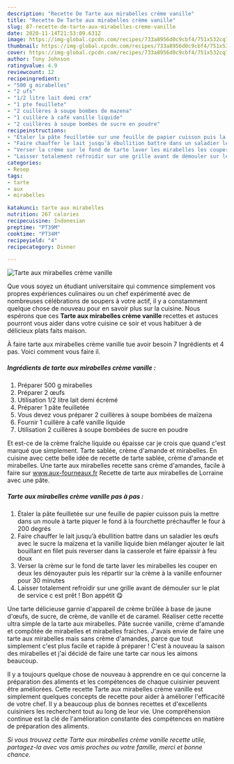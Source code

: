 ```yaml
---
description: "Recette De Tarte aux mirabelles crème vanille"
title: "Recette De Tarte aux mirabelles crème vanille"
slug: 87-recette-de-tarte-aux-mirabelles-creme-vanille
date: 2020-11-14T21:53:09.631Z
image: https://img-global.cpcdn.com/recipes/733a8956d0c9cbf4/751x532cq70/tarte-aux-mirabelles-creme-vanille-photo-principale-de-la-recette.jpg
thumbnail: https://img-global.cpcdn.com/recipes/733a8956d0c9cbf4/751x532cq70/tarte-aux-mirabelles-creme-vanille-photo-principale-de-la-recette.jpg
cover: https://img-global.cpcdn.com/recipes/733a8956d0c9cbf4/751x532cq70/tarte-aux-mirabelles-creme-vanille-photo-principale-de-la-recette.jpg
author: Tony Johnson
ratingvalue: 4.9
reviewcount: 12
recipeingredient:
- "500 g mirabelles"
- "2 ufs"
- "1/2 litre lait demi crm"
- "1 pte feuillete"
- "2 cuillères à soupe bombes de mazena"
- "1 cuillère à café vanille liquide"
- "2 cuillères à soupe bombes de sucre en poudre"
recipeinstructions:
- "Étaler la pâte feuilletée sur une feuille de papier cuisson puis la mettre dans un moule à tarte piquer le fond à la fourchette préchauffer le four à 200 degrés"
- "Faire chauffer le lait jusqu’à ébullition battre dans un saladier les œufs avec le sucre la maïzena et la vanille liquide bien mélanger ajouter le lait bouillant en filet puis reverser dans la casserole et faire épaissir à feu doux"
- "Verser la crème sur le fond de tarte laver les mirabelles les couper en deux les dénoyauter puis les répartir sur la crème à la vanille enfourner pour 30 minutes"
- "Laisser totalement refroidir sur une grille avant de démouler sur le plat de service c est prêt ! Bon appétit 😋"
categories:
- Resep
tags:
- tarte
- aux
- mirabelles

katakunci: tarte aux mirabelles 
nutrition: 267 calories
recipecuisine: Indonesian
preptime: "PT39M"
cooktime: "PT34M"
recipeyield: "4"
recipecategory: Dinner

---
```



![Tarte aux mirabelles crème vanille](https://img-global.cpcdn.com/recipes/733a8956d0c9cbf4/751x532cq70/tarte-aux-mirabelles-creme-vanille-photo-principale-de-la-recette.jpg)

Que vous soyez un étudiant universitaire qui commence simplement vos propres expériences culinaires ou un chef expérimenté avec de nombreuses célébrations de soupers à votre actif, il y a constamment quelque chose de nouveau pour en savoir plus sur la cuisine. Nous espérons que ces <strong> Tarte aux mirabelles crème vanille </strong> recettes et astuces pourront vous aider dans votre cuisine ce soir et vous habituer à de délicieux plats faits maison.

<!--inarticleads1-->

À faire tarte aux mirabelles crème vanille tue avoir besoin 7 Ingrédients et 4 pas. Voici comment vous faire il.

##### Ingrédients de tarte aux mirabelles crème vanille :

1. Préparer 500 g mirabelles
1. Préparer 2 œufs
1. Utilisation 1/2 litre lait demi écrémé
1. Préparer 1 pâte feuilletée
1. Vous devez vous préparer 2 cuillères à soupe bombées de maïzena
1. Fournir 1 cuillère à café vanille liquide
1. Utilisation 2 cuillères à soupe bombées de sucre en poudre


Et est-ce de la crème fraîche liquide ou épaisse car je crois que quand c&#39;est marqué que simplement. Tarte sablée, crème d&#39;amande et mirabelles. En cuisine avec cette belle idée de recette de tarte sablée, crème d&#39;amande et mirabelles. Une tarte aux mirabelles recette sans crème d&#39;amandes, facile à faire sur www.aux-fourneaux.fr Recette de tarte aux mirabelles de Lorraine avec une pâte. 

<!--inarticleads2-->

##### Tarte aux mirabelles crème vanille pas à pas :

1. Étaler la pâte feuilletée sur une feuille de papier cuisson puis la mettre dans un moule à tarte piquer le fond à la fourchette préchauffer le four à 200 degrés
1. Faire chauffer le lait jusqu’à ébullition battre dans un saladier les œufs avec le sucre la maïzena et la vanille liquide bien mélanger ajouter le lait bouillant en filet puis reverser dans la casserole et faire épaissir à feu doux
1. Verser la crème sur le fond de tarte laver les mirabelles les couper en deux les dénoyauter puis les répartir sur la crème à la vanille enfourner pour 30 minutes
1. Laisser totalement refroidir sur une grille avant de démouler sur le plat de service c est prêt ! Bon appétit 😋


Une tarte délicieuse garnie d&#39;appareil de crème brûlée à base de jaune d&#39;œufs, de sucre, de crème, de vanille et de caramel. Réaliser cette recette ultra simple de la tarte aux mirabelles. Pâte sucrée vanille, crème d&#39;amande et compôtée de mirabelles et mirabelles fraiches. J&#39;avais envie de faire une tarte aux mirabelles mais sans crème d&#39;amandes, parce que tout simplement c&#39;est plus facile et rapide à préparer ! C&#39;est à nouveau la saison des mirabelles et j&#39;ai décidé de faire une tarte car nous les aimons beaucoup. 

<!--inarticleads1-->

<p>
Il y a toujours quelque chose de nouveau à apprendre en ce qui concerne la préparation des aliments et les compétences de chaque cuisinier peuvent être améliorées. Cette recette Tarte aux mirabelles crème vanille est simplement quelques concepts de recette pour aider à améliorer l'efficacité de votre chef. Il y a beaucoup plus de bonnes recettes et d'excellents cuisiniers les recherchent tout au long de leur vie. Une compréhension continue est la clé de l'amélioration constante des compétences en matière de préparation des aliments.
</p>

<p>
<i>Si vous trouvez cette Tarte aux mirabelles crème vanille recette utile, partagez-la avec vos amis proches ou votre famille, merci et bonne chance.</i>
</p>
